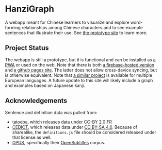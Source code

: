 # HanziGraph
A webapp meant for Chinese learners to visualize and explore word-forming relationships among Chinese characters and to see example sentences that illustrate their use. See [the prototype site](https://hanzigraph.com) to learn more.

## Project Status
The webapp is still a prototype, but it is functional and can be installed as [a PWA](https://developer.mozilla.org/en-US/docs/Web/Progressive_web_apps/Installing) or used on the web. Note that there is both [a firebase-hosted version](https://hanzigraph.com) and [a github pages site](https://mreichhoff.github.io/HanziGraph/). The latter does not allow cross-device syncing, but is otherwise equivalent. Note that [a similar project](https://mreichhoff.github.io/TrieLingual/) is available for multiple European languages. A future update to this site will likely include a graph and examples based on Japanese kanji.

## Acknowledgements
Sentence and definition data was pulled from:
* [tatoeba](https://tatoeba.org/), which releases data under [CC-BY 2.0 FR](https://creativecommons.org/licenses/by/2.0/fr/)
* [CEDICT](https://cc-cedict.org/editor/editor.php), which releases data under [CC BY-SA 4.0](https://creativecommons.org/licenses/by-sa/4.0/). Because of sharealike, the `definitions.js` file should be considered released under that license as well.
* [OPUS](https://opus.nlpl.eu/OpenSubtitles2018.php), specifically their [OpenSubtitles](http://www.opensubtitles.org/) corpus.